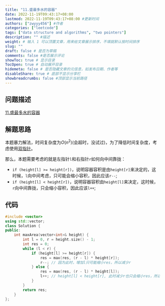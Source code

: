 ```yaml
---
title: "11.盛最多水的容器"
date: 2022-11-19T09:43:17+08:00
lastmod: 2022-11-19T09:43:17+08:00 #更新时间
authors: ["zwyyy456"] #作者
categories: ["leetcode"]
tags: ["data structure and algorithms", "two pointers"]
description: "" #描述
weight: # 输入 1 可以顶置文章，用来给文章展示排序，不填就默认按时间排序
slug: ""
draft: false # 是否为草稿
comments: false #是否展示评论
showToc: true # 显示目录
TocOpen: true # 自动展开目录
hidemeta: false # 是否隐藏文章的元信息，如发布日期、作者等
disableShare: true # 底部不显示分享栏
showbreadcrumbs: false #顶部显示当前路径
---
```

## 问题描述
[11.盛最多水的容器](https://leetcode.cn/problems/container-with-most-water/)

## 解题思路
本题暴力解法，时间复杂度为$O(n^2)$(会超时，没试过)，为了降低时间复杂度，考虑使用[双指针](https://zwyyy456.vercel.app/zh/posts/tech/two-pointers)。

那么，本题需要考虑的就是左指针`l`和右指针`r`如何向中间靠拢：
- `if (height[l] >= height[r])`，说明容器容积是由`height[r]`来决定的，这时候，`l`向中间考虑，只可能会缩小容积，因此应该`r--`;
- `if (height[l] < height[r])`，说明容器容积由`height[l]`来决定，这时候，`r`向中间靠拢，只会缩小容积，因此应该`l++`;

## 代码
```cpp
#include <vector>
using std::vector;
class Solution {
public:
    int maxArea(vector<int>& height) {
        int l = 0, r = height.size() - 1;
        int res = 0;
        while (l < r) {
            if (height[l] >= height[r]) {
                res = max(res, (r - l) * height[r]);
                r--; // 因为此时，增加l只可能缩小res，所以减少r
            } else {
                res = max(res, (r - l) * height[l]);
                l++; // height[l] < height[r], 此时减少r也只会缩小res，所以增加l
            }
        }
        return res;
    }
};
```

